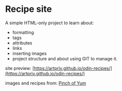 # Recipe site
A simple HTML-only project to learn about:
- formatting
- tags
- attributes
- links
- inserting images
- project structure
and about using GIT to manage it.

site preview: [https://artpriv.github.io/odin-recipes/](https://artpriv.github.io/odin-recipes/)

images and recipes from: [Pinch of Yum](pinchofyum.com/)